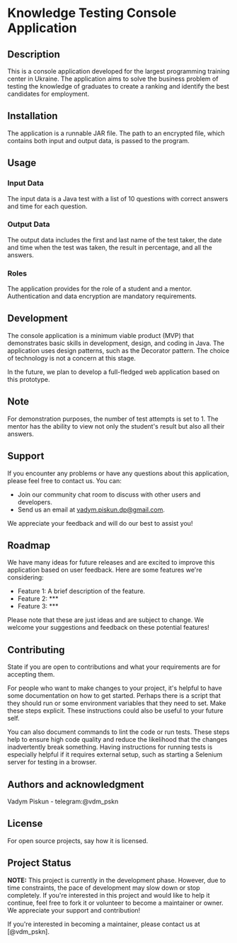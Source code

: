 # Knowledge Testing Console Application

## Description

This is a console application developed for the largest programming training center in Ukraine. The application aims to solve the business problem of testing the knowledge of graduates to create a ranking and identify the best candidates for employment.

## Installation

The application is a runnable JAR file. The path to an encrypted file, which contains both input and output data, is passed to the program.

## Usage

### Input Data
The input data is a Java test with a list of 10 questions with correct answers and time for each question.

### Output Data
The output data includes the first and last name of the test taker, the date and time when the test was taken, the result in percentage, and all the answers.

### Roles
The application provides for the role of a student and a mentor. Authentication and data encryption are mandatory requirements.

## Development

The console application is a minimum viable product (MVP) that demonstrates basic skills in development, design, and coding in Java. The application uses design patterns, such as the Decorator pattern. The choice of technology is not a concern at this stage.

In the future, we plan to develop a full-fledged web application based on this prototype.

## Note
For demonstration purposes, the number of test attempts is set to 1. The mentor has the ability to view not only the student's result but also all their answers.

## Support
If you encounter any problems or have any questions about this application, please feel free to contact us. You can:

- Join our community chat room to discuss with other users and developers.
- Send us an email at vadym.piskun.dp@gmail.com.

We appreciate your feedback and will do our best to assist you!

## Roadmap
We have many ideas for future releases and are excited to improve this application based on user feedback. Here are some features we're considering:

- Feature 1: A brief description of the feature.
- Feature 2: ***
- Feature 3: ***

Please note that these are just ideas and are subject to change. We welcome your suggestions and feedback on these potential features!

## Contributing
State if you are open to contributions and what your requirements are for accepting them.

For people who want to make changes to your project, it's helpful to have some documentation on how to get started. Perhaps there is a script that they should run or some environment variables that they need to set. Make these steps explicit. These instructions could also be useful to your future self.

You can also document commands to lint the code or run tests. These steps help to ensure high code quality and reduce the likelihood that the changes inadvertently break something. Having instructions for running tests is especially helpful if it requires external setup, such as starting a Selenium server for testing in a browser.

## Authors and acknowledgment
Vadym Piskun - telegram:@vdm_pskn

## License
For open source projects, say how it is licensed.

## Project Status

**NOTE:** This project is currently in the development phase. However, due to time constraints, the pace of development may slow down or stop completely. If you're interested in this project and would like to help it continue, feel free to fork it or volunteer to become a maintainer or owner. We appreciate your support and contribution!

If you're interested in becoming a maintainer, please contact us at [@vdm_pskn].

